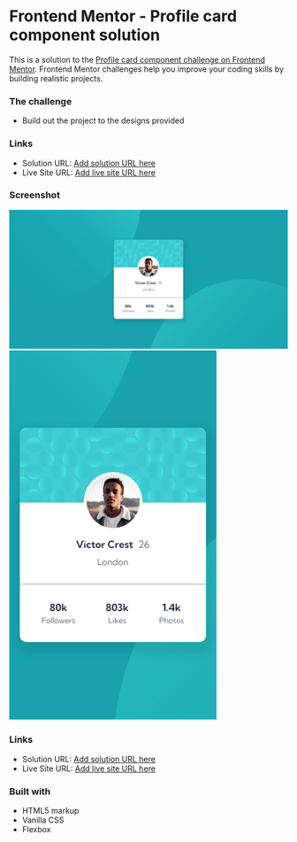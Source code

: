 # Frontend Mentor - Profile card component solution

This is a solution to the [Profile card component challenge on Frontend Mentor](https://www.frontendmentor.io/challenges/profile-card-component-cfArpWshJ). Frontend Mentor challenges help you improve your coding skills by building realistic projects.

### The challenge

- Build out the project to the designs provided

### Links

- Solution URL: [Add solution URL here](https://your-solution-url.com)
- Live Site URL: [Add live site URL here](https://your-live-site-url.com)

### Screenshot

![How it looks on desktop](output\my-design-desktop.png)
![How it looks on mobile](output\my-design-mobile.png)

### Links

- Solution URL: [Add solution URL here](https://github.com/Jorge-PMarin/profile-card-component-FM)
- Live Site URL: [Add live site URL here]()

### Built with

- HTML5 markup
- Vanilla CSS
- Flexbox
